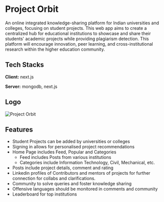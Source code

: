 # Project Orbit

An online integrated knowledge-sharing platform for Indian universities and colleges, focusing on student projects. This web app aims to create a centralized hub for educational institutions to showcase and share their students' academic projects while providing plagiarism detection. This platform will encourage innovation, peer learning, and cross-institutional research within the higher education community.
## Tech Stacks

**Client:** next.js

**Server:** mongodb, next.js

## Logo 
![Project Orbit](https://github.com/SamJohn04/code-craft-sih/assets/116499807/fbf08c8f-ebb1-4d0a-abec-561a060479ce)

## Features
- Student Projects can be added by universities or colleges
- Signing in allows for personalised project recommendations
- Home Page includes Feed, Popular and Categories
   * Feed includes Posts from various institutions
   * Categories include Information Technology, Civil, Mechanical, etc.
- Posts include project details, comment and rating
- Linkedin profiles of Contributors and mentors of projects for further connection for collabs and clarifications.
- Community to solve queries and foster knowledge sharing
-  Offensive languages should be monitored in comments and community
-  Leaderboard for top institutions
